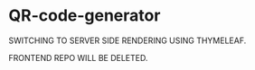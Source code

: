 # QR-code-generator

SWITCHING TO SERVER SIDE RENDERING USING THYMELEAF.

FRONTEND REPO WILL BE DELETED.
